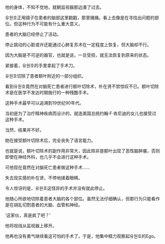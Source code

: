 他的身体，不知不觉地，就朝监视器那边凑了过去。

유원호正用镊子在患者的脑部这里戳戳，那里捅捅。看上去像是在寻找出问题的部位。但这种行为不可能有什么重大意义。

患者的大脑已经停止了活动。

停止跳动的心脏或许还能通过心肺复苏术在一定程度上恢复，但大脑却不行。

因为大脑是不可逆的器官，也就是说，一旦受损，就无法恢复到原来的状态。

紧接着，유원호的手里拿起了手术刀。

유원호切除了患者额叶附近的一部分组织。

看到유원호竟然在对脑死亡患者进行额叶切除术，朴在贤不禁惊叹不已。额叶切除术是在医学不发达时期施行的一种残酷手术。

这种手术最早可以追溯到19世纪90年代。

当初是为了治疗精神疾病而设计的，就连美国总统约翰·F·肯尼迪的女儿也接受过这种手术。

当然，结果并不好。

她在接受额叶切除术后，完全丧失了语言能力。

也就是说，额叶切除术的副作用非常大，因此除非是额叶出现了恶性脑肿瘤，否则即使在神经外科，也几乎不会进行这种手术。

可他现在竟然在对脑死亡患者做这种手术……

失去现实感的朴在贤，不停地揉着眼睛。

令人惊讶的是，유원호这怪异的手术并没有就此停止。

他随心所欲地切除着患者大脑的各个部位。虽然无法仔细确认，但那行为只能看作是在胡乱切割患者的大脑、血管和神经。

‘这家伙，真是疯了吧？’

他将视线从监视器上移开。

他再也没有勇气继续看这可怕的手术了。于是，他集中精力观察起유원호的Ego。